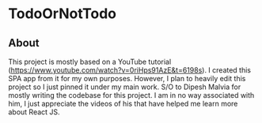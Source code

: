 # TodoOrNotTodo

## About
This project is mostly based on a YouTube tutorial (https://www.youtube.com/watch?v=0riHps91AzE&t=6198s).
I created this SPA app from it for my own purposes. However, I plan to heavily edit this project so I just pinned it under my main work.
S/O to Dipesh Malvia for mostly writing the codebase for this project. I am in no way associated with him, I just appreciate the videos of his that have helped me learn more about React JS.
